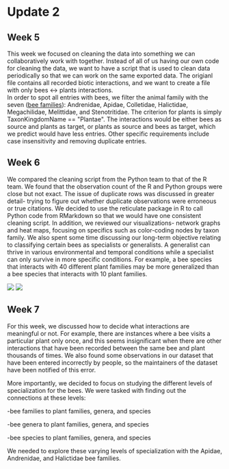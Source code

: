 # Update 2
## Week 5
This week we focused on cleaning the data into something we can collaboratively work with together. Instead of all of us having our own code for cleaning the data, we want to have a script that is used to clean data periodically so that we can work on the same exported data. The origianl file contains all recorded biotic interactions, and we want to create a file with only bees <-> plants interactions. \
In order to spot all entries with bees, we filter the animal family with the seven ([bee families](https://www.beelab.umn.edu/bees/bee-diversity)): Andrenidae, Apidae, Colletidae, Halictidae, Megachilidae, Melittidae, and Stenotritidae. The criterion for plants is simply TaxonKingdomName == "Plantae". The interactions would be either bees as source and plants as target, or plants as source and bees as target, which we predict would have less entries. Other specific requirements include case insensitivity and removing duplicate entries.

## Week 6
We compared the cleaning script from the Python team to that of the R team. We found that the observation count of the R and Python groups were close but not exact. The issue of duplicate rows was discussed in greater detail- trying to figure out whether duplicate observations were erroneous or true citations. We decided to use the reticulate package in R to call Python code from RMarkdown so that we would have one consistent cleaning script.
In addition, we reviewed our visualizations- network graphs and heat maps, focusing on specifics such as color-coding nodes by taxon family. We also spent some time discussing our long-term objective relating to classifying certain bees as specialists or generalists. A generalist can thrive in various environmental and temporal conditions while a specialist can only survive in more specific conditions. For example, a bee species that interacts with 40 different plant families may be more generalized than a bee species that interacts with 10 plant families. 

![](https://github.com/angelchen7/ucsb-ds-capstone-2021.github.io/blob/main/ucsb_ds_capstone_projects_2021/projects/ccber/genus_to_genus.png?raw=true)
![](https://github.com/angelchen7/ucsb-ds-capstone-2021.github.io/blob/main/ucsb_ds_capstone_projects_2021/projects/ccber/species_to_species.png?raw=true)

## Week 7
For this week, we discussed how to decide what interactions are meaningful or not. For example, there are instances where a bee visits a particular plant only once, and this seems insignificant when there are other interactions that have been recorded between the same bee and plant thousands of times. We also found some observations in our dataset that have been entered incorrectly by people, so the maintainers of the dataset have been notified of this error. 

More importantly, we decided to focus on studying the different levels of specialization for the bees. We were tasked with finding out the connections at these levels:

-bee families to plant families, genera, and species

-bee genera to plant families, genera, and species

-bee species to plant families, genera, and species

We needed to explore these varying levels of specialization with the Apidae, Andrenidae, and Halictidae bee families.
